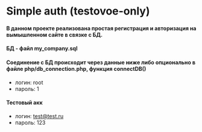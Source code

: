 # Simple auth (testovoe-only)

#### В данном проекте реализована простая регистрация и авторизация на вымышленном сайте в связке с БД.

#### БД - файл my_company.sql 
#### Соединение с БД происходит через данные ниже либо опционально в файле php/db_connection.php, функция connectDB()
- логин: root 
- пароль: 1

#### Тестовый акк 
- логин: test@test.ru
- пароль: 123
